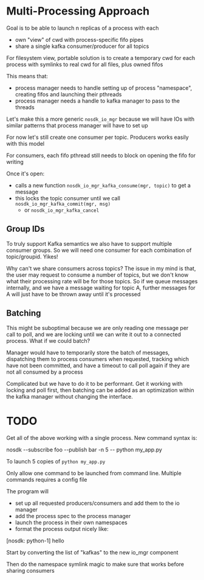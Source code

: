 # Multi-Processing Approach

Goal is to be able to launch n replicas of a process with each
- own "view" of cwd with process-specific fifo pipes
- share a single kafka consumer/producer for all topics

For filesystem view, portable solution is to create a temporary cwd
for each process with symlinks to real cwd for all files, plus owned fifos

This means that:
- process manager needs to handle setting up of process "namespace", creating fifos
and launching their pthreads 
- process manager needs a handle to kafka manager to pass to the threads

Let's make this a more generic `nosdk_io_mgr` because we will have IOs with similar patterns
that process manager will have to set up

For now let's still create one consumer per topic. Producers works easily with this model

For consumers, each fifo pthread still needs to block on opening the fifo for writing

Once it's open:
- calls a new function `nosdk_io_mgr_kafka_consume(mgr, topic)` to get a message
- this locks the topic consumer until we call `nosdk_io_mgr_kafka_commit(mgr, msg)`
  - or `nosdk_io_mgr_kafka_cancel`

## Group IDs

To truly support Kafka semantics we also have to support multiple consumer groups.
So we will need one consumer for each combination of topic/groupid. Yikes!

Why can't we share consumers across topics? The issue in my mind is that, the user may
request to consume a number of topics, but we don't know what their processing rate will
be for those topics. So if we queue messages internally, and we have a message waiting
for topic A, further messages for A will just have to be thrown away until it's processed

## Batching

This might be suboptimal because we are only reading one message per call to poll,
and we are locking until we can write it out to a connected process. What if we could 
batch?

Manager would have to temporarily store the batch of messages, dispatching them to
process consumers when requested, tracking which have not been committed, and have a
timeout to call poll again if they are not all consumed by a process

Complicated but we have to do it to be performant. Get it working with locking and poll
first, then batching can be added as an optimization within the kafka manager without
changing the interface.

# TODO

Get all of the above working with a single process. New command syntax is:

nosdk --subscribe foo --publish bar -n 5 -- python my_app.py

To launch 5 copies of `python my_app.py`

Only allow one command to be launched from command line. Multiple commands
requires a config file

The program will
- set up all requested producers/consumers and add them to the io manager
- add the process spec to the process manager
- launch the process in their own namespaces
- format the process output nicely like:

[nosdk: python-1] hello

Start by converting the list of "kafkas" to the new io_mgr component

Then do the namespace symlink magic to make sure that works before sharing consumers
```

